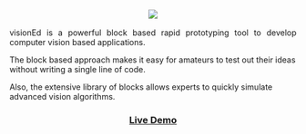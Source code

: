 <h3 style="text-align:center"><img src="http://srsanghavi.com/img/visionEd.png"></h3>
<p style="text-align:justify">
visionEd is a powerful block based rapid prototyping tool to develop computer vision based applications.

The block based approach makes it easy for amateurs to test out their ideas without writing a single line of code.

Also, the extensive library of blocks allows experts to quickly simulate advanced vision algorithms.
</p>
<h3 style="text-align:center"><a href="https://goo.gl/hlIYd8"> Live Demo </a></h3>
